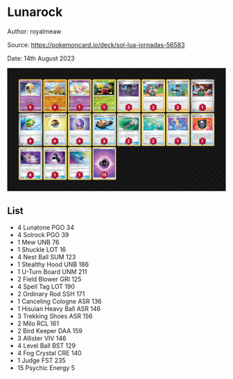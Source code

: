 # Lunarock

Author: royalmeaw

Source: <https://pokemoncard.io/deck/sol-lua-jornadas-56583>

Date: 14th August 2023

![decklist](../../images/OBF/Lunarock/1-%20Lunarock.png)

## List

* 4 Lunatone PGO 34
* 4 Solrock PGO 39
* 1 Mew UNB 76
* 1 Shuckle LOT 16
* 4 Nest Ball SUM 123
* 1 Stealthy Hood UNB 186
* 1 U-Turn Board UNM 211
* 2 Field Blower GRI 125
* 4 Spell Tag LOT 190
* 2 Ordinary Rod SSH 171
* 1 Canceling Cologne ASR 136
* 1 Hisuian Heavy Ball ASR 146
* 3 Trekking Shoes ASR 156
* 2 Milo RCL 161
* 2 Bird Keeper DAA 159
* 3 Allister VIV 146
* 4 Level Ball BST 129
* 4 Fog Crystal CRE 140
* 1 Judge FST 235
* 15 Psychic Energy 5
